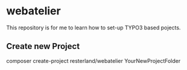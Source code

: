 # webatelier

This repository is for me to learn how to set-up TYPO3 based pojects.

## Create new Project

composer create-project resterland/webatelier YourNewProjectFolder
